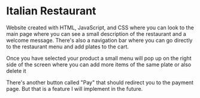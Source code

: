<H1> Italian Restaurant </H1>

<p>Website created with HTML, JavaScript, and CSS where you can look to the main page where you can see a small description of the restaurant and a welcome message. There's also a navigation bar where you can go directly to the restaurant menu and add plates to the cart.</p>
<p>Once you have selected your product a small menu will pop up on the right side of the screen where you can add more items of the same plate or also delete it</p>
<p>There's another button called "Pay" that should redirect you to the payment page. But that is a feature I will implement in the future.</p>
